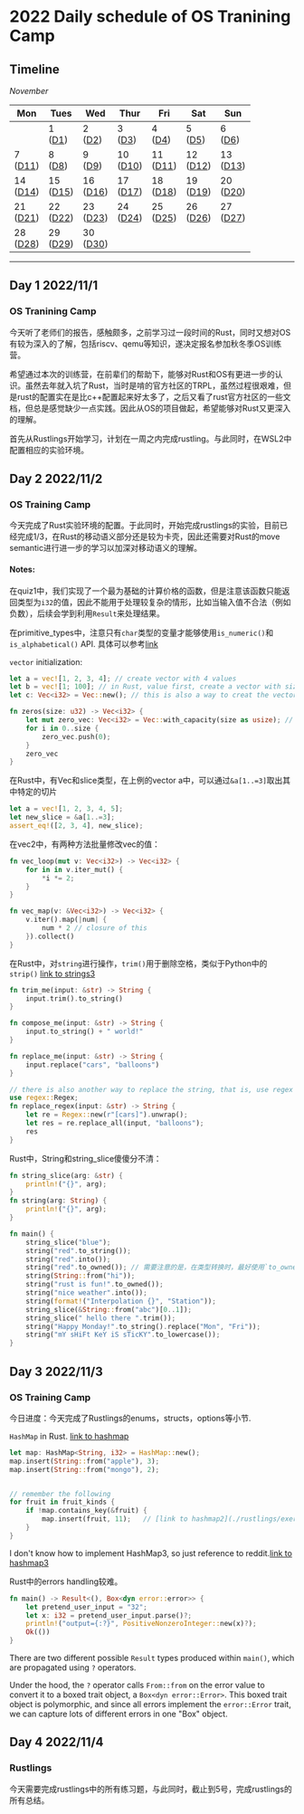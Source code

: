 # 2022 Daily schedule of OS Tranining Camp

## Timeline

*November*

| Mon               | Tues              | Wed                          | Thur                         | Fri                          | Sat               | Sun               |
| ----------------- | ----------------- | ---------------------------- | ---------------------------- | ---------------------------- | ----------------- | ----------------- |
|                   | 1 <br> ([D1](#day-1-2022111)) | 2 <br> ([D2](#day-2-2022112)) | 3 <br> ([D3](#day-3-2022113)) | 4 <br> ([D4](#day-4-2022114)) | 5 <br> ([D5](#day-5-2022115)) | 6 <br> ([D6](#day-6-2022116)) |
|7 <br> ([D11](#day-7-2022117)) | 8 <br> ([D8](#day-8-2022118))       | 9 <br> ([D9](#day-9-2022119))            | 10 <br> ([D10](#day-10-20221110))         | 11  <br>  ([D11](#day-11-20221111))             | 12      <br>    ([D12](#day-12-20221112))       | 13    <br>    ([D13](#day-13-20221113))             |
|14         <br>    ([D14](#day-14-20221114))        | 15        <br>    ([D15](#day-15-20221115))                    | 16    <br>     ([D16](#day-16-20221116))                      | 17    <br>      ([D17](#day-17-20221117))       |18    <br>    ([D18](#day-18-20221118))            | 19   <br>     ([D19](#day-19-20221119))            | 20   <br>    ([D20](#day-20-20221120))            |
|21       <br>    ([D21](#day-21-20221121))         | 22     <br>    ([D22](#day-22-20221122))                         | 23     <br>    ([D23](#day-23-20221123))                         | 24    <br>    ([D24](#day-24-20221124))                        | 25      <br>    ([D25](#day-25-20221125))             | 26         <br>    ([D26](#day-26-20221126))           | 27         <br>    ([D27](#day-27-20221127))           |
|28       <br>    ([D28](#day-28-20221128))           | 29         <br>    ([D29](#day-29-2022729))                    | 30        <br>    ([D30](#day-30-20221130))                     | 

------

## Day 1 2022/11/1

### OS Tranining Camp

今天听了老师们的报告，感触颇多，之前学习过一段时间的Rust，同时又想对OS有较为深入的了解，包括riscv、qemu等知识，遂决定报名参加秋冬季OS训练营。

希望通过本次的训练营，在前辈们的帮助下，能够对Rust和OS有更进一步的认识。虽然去年就入坑了Rust，当时是啃的官方社区的TRPL，虽然过程很艰难，但是rust的配置实在是比c++配置起来好太多了，之后又看了rust官方社区的一些文档，但总是感觉缺少一点实践。因此从OS的项目做起，希望能够对Rust又更深入的理解。

首先从Rustlings开始学习，计划在一周之内完成rustling。与此同时，在WSL2中配置相应的实验环境。

## Day 2 2022/11/2

### OS Training Camp

今天完成了Rust实验环境的配置。于此同时，开始完成rustlings的实验，目前已经完成1/3，在Rust的移动语义部分还是较为卡壳，因此还需要对Rust的move semantic进行进一步的学习以加深对移动语义的理解。

#### Notes:

在quiz1中，我们实现了一个最为基础的计算价格的函数，但是注意该函数只能返回类型为`i32`的值，因此不能用于处理较复杂的情形，比如当输入值不合法（例如负数），后续会学到利用`Result`来处理结果。

在primitive_types中，注意只有`char`类型的变量才能够使用`is_numeric()`和`is_alphabetical()` API.
具体可以参考[link](https://doc.rust-lang.org/std/primitive.char.html#method.is_numeric)

`vector` initialization:

```rust
let a = vec![1, 2, 3, 4]; // create vector with 4 values
let b = vec![1; 100]; // in Rust, value first, create a vector with size of 100 and all values equal to 1
let c: Vec<i32> = Vec::new(); // this is also a way to creat the vector

fn zeros(size: u32) -> Vec<i32> {
    let mut zero_vec: Vec<i32> = Vec::with_capacity(size as usize); // this is another way to init vec
    for i in 0..size {
        zero_vec.push(0);
    }
    zero_vec
}
```

在Rust中，有Vec和slice类型，在上例的vector a中，可以通过`&a[1..=3]`取出其中特定的切片

```rust
let a = vec![1, 2, 3, 4, 5];
let new_slice = &a[1..=3];
assert_eq!([2, 3, 4], new_slice);
```

在vec2中，有两种方法批量修改vec的值：

```rust
fn vec_loop(mut v: Vec<i32>) -> Vec<i32> {
    for in in v.iter_mut() {
        *i *= 2;
    }
}

fn vec_map(v: &Vec<i32>) -> Vec<i32> {
    v.iter().map(|num| {
        num * 2 // closure of this
    }).collect()
}
```

在Rust中，对`string`进行操作，`trim()`用于删除空格，类似于Python中的`strip()` [link to strings3](./rustlings/exercises/strings/strings3.rs)

```rust
fn trim_me(input: &str) -> String {
    input.trim().to_string()
}

fn compose_me(input: &str) -> String {
    input.to_string() + " world!"
}

fn replace_me(input: &str) -> String {
    input.replace("cars", "balloons")
}

// there is also another way to replace the string, that is, use regex
use regex::Regex;
fn replace_regex(input: &str) -> String {
    let re = Regex::new(r"[cars]").unwrap();
    let res = re.replace_all(input, "balloons");
    res
}
```

Rust中，String和string_slice傻傻分不清：

```rust
fn string_slice(arg: &str) {
    println!("{}", arg);
}
fn string(arg: String) {
    println!("{}", arg);
}

fn main() {
    string_slice("blue");
    string("red".to_string());
    string("red".into());
    string("red".to_owned()); // 需要注意的是，在类型转换时，最好使用`to_owned()`,仅仅分配一个buffer。[参考](https://users.rust-lang.org/t/to-string-vs-to-owned-for-string-literals/1441/5#:~:text=I%20now%20strongly%20prefer%20to_owned()%20for%20string%20literals%20over%20either%20of%20to_string()%20or%20into().)
    string(String::from("hi"));
    string("rust is fun!".to_owned());
    string("nice weather".into());
    string(format!("Interpolation {}", "Station"));
    string_slice(&String::from("abc")[0..1]);
    string_slice(" hello there ".trim());
    string("Happy Monday!".to_string().replace("Mon", "Fri"));
    string("mY sHiFt KeY iS sTicKY".to_lowercase());
}
```

## Day 3 2022/11/3

### OS Training Camp

今日进度：今天完成了Rustlings的enums，structs，options等小节.

`HashMap` in Rust. [link to hashmap](./rustlings/exercises/hashmaps/hashmaps1.rs)

```rust
let map: HashMap<String, i32> = HashMap::new();
map.insert(String::from("apple"), 3);
map.insert(String::from("mongo"), 2);


// remember the following
for fruit in fruit_kinds {
    if !map.contains_key(&fruit) {
        map.insert(fruit, 11);   // [link to hashmap2](./rustlings/exercises/hashmaps/hashmaps2.rs)
    }
}
```

I don't know how to implement HashMap3, so just reference to reddit.[link to hashmap3](./rustlings/exercises/hashmaps/hashmaps3.rs)

Rust中的errors handling较难。

```rust
fn main() -> Result<(), Box<dyn error::error>> {
    let pretend_user_input = "32";
    let x: i32 = pretend_user_input.parse()?;
    println!("output={:?}", PositiveNonzeroInteger::new(x)?);
    Ok(())
}
```

There are two different possible `Result` types produced within `main()`, which are propagated using `?` operators.

Under the hood, the `?` operator calls `From::from` on the error value to convert it to a boxed trait object, a `Box<dyn error::Error>`. This boxed trait object is polymorphic, and since all errors implement the `error::Error` trait, we can capture lots of different errors in one "Box" object.

## Day 4 2022/11/4

### Rustlings

今天需要完成rustlings中的所有练习题，与此同时，截止到5号，完成rustlings的所有总结。
